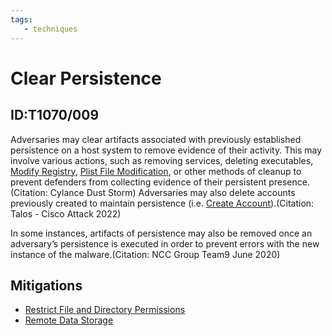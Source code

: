 ```yaml
---
tags:
   - techniques
---
```

# Clear Persistence
## ID:T1070/009
Adversaries may clear artifacts associated with previously established persistence on a host system to remove evidence of their activity. This may involve various actions, such as removing services, deleting executables, [Modify Registry](/mitre/techniques/T1112), [Plist File Modification](/mitre/techniques/T1647), or other methods of cleanup to prevent defenders from collecting evidence of their persistent presence.(Citation: Cylance Dust Storm) Adversaries may also delete accounts previously created to maintain persistence (i.e. [Create Account](/mitre/techniques/T1136)).(Citation: Talos - Cisco Attack 2022)

In some instances, artifacts of persistence may also be removed once an adversary’s persistence is executed in order to prevent errors with the new instance of the malware.(Citation: NCC Group Team9 June 2020)
## Mitigations
* [Restrict File and Directory Permissions](/mitre/mitigations/M1022)
* [Remote Data Storage](/mitre/mitigations/M1029)
